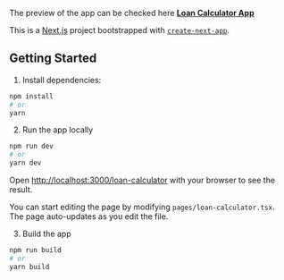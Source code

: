 The preview of the app can be checked here [**Loan Calculator App**](https://loan-calculator-abhinandshetty.vercel.app/loan-calculator)


This is a [Next.js](https://nextjs.org/) project bootstrapped with [`create-next-app`](https://github.com/vercel/next.js/tree/canary/packages/create-next-app).

## Getting Started

1. Install dependencies:

```bash
npm install
# or
yarn
```

2. Run the app locally

```bash
npm run dev
# or
yarn dev
```

Open [http://localhost:3000/loan-calculator](http://localhost:3000/loan-calculator) with your browser to see the result.

You can start editing the page by modifying `pages/loan-calculator.tsx`. The page auto-updates as you edit the file.

3. Build the app

```bash
npm run build
# or
yarn build
```
